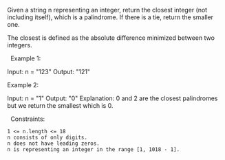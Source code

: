Given a string n representing an integer, return the closest integer (not including itself), which is a palindrome. If there is a tie, return the smaller one.

The closest is defined as the absolute difference minimized between two integers.

 
Example 1:

Input: n = "123"
Output: "121"


Example 2:

Input: n = "1"
Output: "0"
Explanation: 0 and 2 are the closest palindromes but we return the smallest which is 0.


 
Constraints:


	1 <= n.length <= 18
	n consists of only digits.
	n does not have leading zeros.
	n is representing an integer in the range [1, 1018 - 1].

